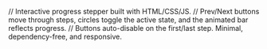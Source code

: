 // Interactive progress stepper built with HTML/CSS/JS. 
// Prev/Next buttons move through steps, circles toggle the active state, and the animated bar reflects progress. 
// Buttons auto-disable on the first/last step. Minimal, dependency-free, and responsive.

